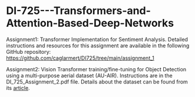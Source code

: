 # DI-725---Transformers-and-Attention-Based-Deep-Networks

Assignment1: Transformer Implementation for Sentiment Analysis. Detailed instructions and resources for this assignment are available in the following GitHub repository:
https://github.com/caglarmert/DI725/tree/main/assignment_1

Assignment2: Vision Transformer training/fine-tuning for Object Detection using a multi-purpose aerial dataset (AU-AIR). Instructions are in the DI_725_Assignment_2.pdf file. Details about the dataset can be found from its [article](https://ieeexplore.ieee.org/abstract/document/9196845).
